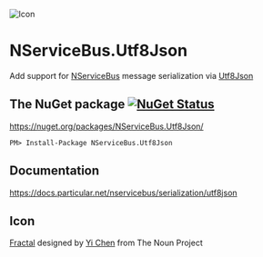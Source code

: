 ![Icon](https://raw.githubusercontent.com/SimonCropp/NServiceBus.Utf8Json/master/Icon/package_icon.png)

NServiceBus.Utf8Json
===========================

Add support for [NServiceBus](http://particular.net/NServiceBus) message serialization via [Utf8Json](https://github.com/neuecc/Utf8Json)


## The NuGet package [![NuGet Status](http://img.shields.io/nuget/v/NServiceBus.Utf8Json.svg?style=flat)](https://www.nuget.org/packages/NServiceBus.Utf8Json/)

https://nuget.org/packages/NServiceBus.Utf8Json/

    PM> Install-Package NServiceBus.Utf8Json


## Documentation

https://docs.particular.net/nservicebus/serialization/utf8json


## Icon

<a href="http://thenounproject.com/term/fractal/26234/" target="_blank">Fractal</a> designed by <a href="http://thenounproject.com/jsczcy/" target="_blank">Yi Chen</a> from The Noun Project